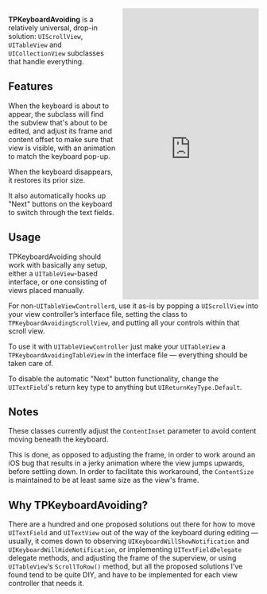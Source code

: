 
<iframe src="https://appetize.io/embed/zafeap5j0bugwk5pm74kauat38?device=iphone5s&scale=75&autoplay=true&orientation=portrait&deviceColor=black" 
        width="274px" height="587px" frameborder="0" scrolling="no"
        style="float:right;margin-left:1em;">&nbsp;</iframe>

**TPKeyboardAvoiding** is a relatively universal, drop-in solution: `UIScrollView`, 
`UITableView` and `UICollectionView` subclasses that handle everything. 

## Features

When the keyboard is about to appear, the subclass will find the subview that's about to be 
edited, and adjust its frame and content offset to make sure that view is visible, 
with an animation to match the keyboard pop-up. 

When the keyboard disappears, it restores its prior size.

It also automatically hooks up "Next" buttons on the keyboard to switch through the text fields.

## Usage

TPKeyboardAvoiding should work with basically any setup, either a `UITableView`-based 
interface, or one consisting of views placed manually.

For non-`UITableViewController`s, use it as-is by popping a `UIScrollView` into your view 
controller’s interface file, setting the class to `TPKeyboardAvoidingScrollView`, and 
putting all your controls within that scroll view.

To use it with `UITableViewController` just make your `UITableView` a 
`TPKeyboardAvoidingTableView` in the interface file — everything should be taken care of.

To disable the automatic "Next" button functionality, change the `UITextField`'s return 
key type to anything but `UIReturnKeyType.Default`.

## Notes

These classes currently adjust the `ContentInset` parameter to avoid content moving beneath 
the keyboard. 

This is done, as opposed to adjusting the frame, in order to work around an 
iOS bug that results in a jerky animation where the view jumps upwards, before settling 
down. In order to facilitate this workaround, the `ContentSize` is maintained to be at 
least same size as the view's frame.

## Why TPKeyboardAvoiding?

There are a hundred and one proposed solutions out there for how to move `UITextField`
and `UITextView` out of the way of the keyboard during editing — usually, it comes down 
to observing `UIKeyboardWillShowNotification` and `UIKeyboardWillHideNotification`, or 
implementing `UITextFieldDelegate` delegate methods, and adjusting the frame of the 
superview, or using `UITableView`‘s `ScrollToRow()` method, but all the proposed 
solutions I’ve found tend to be quite DIY, and have to be implemented for each view 
controller that needs it.

